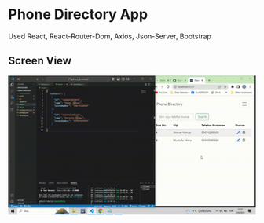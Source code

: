 <h1>Phone Directory App</h1>

<p>Used React, React-Router-Dom, Axios, Json-Server, Bootstrap</p>

<h2>Screen View</h2>

![](./Phone_Directory.gif)